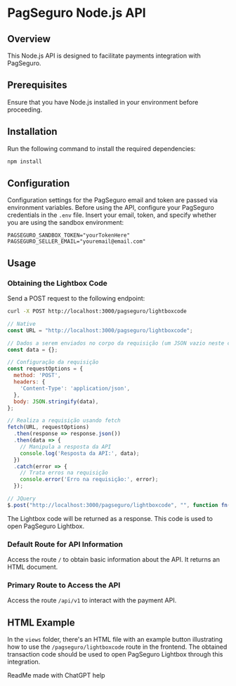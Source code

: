 # PagSeguro Node.js API

## Overview

This Node.js API is designed to facilitate payments integration with PagSeguro.

## Prerequisites

Ensure that you have Node.js installed in your environment before proceeding.

## Installation

Run the following command to install the required dependencies:

```bash
npm install
```

## Configuration

Configuration settings for the PagSeguro email and token are passed via environment variables. Before using the API, configure your PagSeguro credentials in the `.env` file. Insert your email, token, and specify whether you are using the sandbox environment:

```env
PAGSEGURO_SANDBOX_TOKEN="yourTokenHere"
PAGSEGURO_SELLER_EMAIL="youremail@email.com"
```

## Usage

### Obtaining the Lightbox Code

Send a POST request to the following endpoint:

```bash
curl -X POST http://localhost:3000/pagseguro/lightboxcode
```

```js
// Native
const URL = "http://localhost:3000/pagseguro/lightboxcode";

// Dados a serem enviados no corpo da requisição (um JSON vazio neste caso)
const data = {};

// Configuração da requisição
const requestOptions = {
  method: 'POST',
  headers: {
    'Content-Type': 'application/json',
  },
  body: JSON.stringify(data),
};

// Realiza a requisição usando fetch
fetch(URL, requestOptions)
  .then(response => response.json())
  .then(data => {
    // Manipula a resposta da API
    console.log('Resposta da API:', data);
  })
  .catch(error => {
    // Trata erros na requisição
    console.error('Erro na requisição:', error);
  });

```

```js
// JQuery
$.post("http://localhost:3000/pagseguro/lightboxcode", "", function fn(code) { displayLightBox(code) })
```

The Lightbox code will be returned as a response. This code is used to open PagSeguro Lightbox.

### Default Route for API Information

Access the route `/` to obtain basic information about the API. It returns an HTML document.

### Primary Route to Access the API

Access the route `/api/v1` to interact with the payment API.

## HTML Example

In the `views` folder, there's an HTML file with an example button illustrating how to use the `/pagseguro/lightboxcode` route in the frontend. The obtained transaction code should be used to open PagSeguro Lightbox through this integration.

ReadMe made with ChatGPT help
